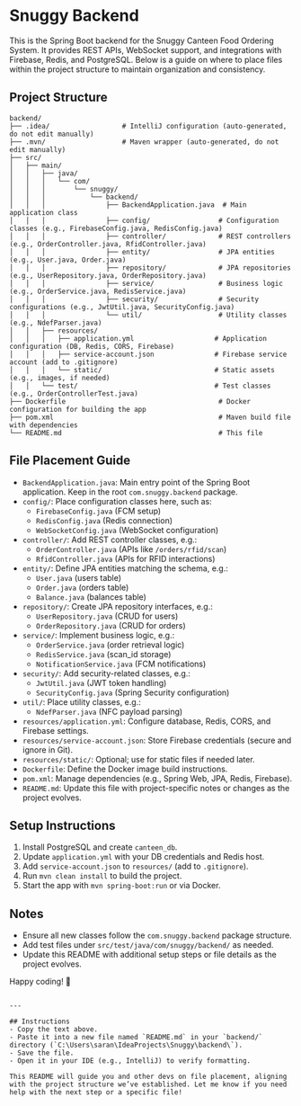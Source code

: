 # Snuggy Backend

This is the Spring Boot backend for the Snuggy Canteen Food Ordering System. It provides REST APIs, WebSocket support, and integrations with Firebase, Redis, and PostgreSQL. Below is a guide on where to place files within the project structure to maintain organization and consistency.

## Project Structure

```
backend/
├── .idea/                  # IntelliJ configuration (auto-generated, do not edit manually)
├── .mvn/                   # Maven wrapper (auto-generated, do not edit manually)
├── src/
│   ├── main/
│   │   ├── java/
│   │   │   └── com/
│   │   │       └── snuggy/
│   │   │           └── backend/
│   │   │               ├── BackendApplication.java  # Main application class
│   │   │               ├── config/                 # Configuration classes (e.g., FirebaseConfig.java, RedisConfig.java)
│   │   │               ├── controller/             # REST controllers (e.g., OrderController.java, RfidController.java)
│   │   │               ├── entity/                 # JPA entities (e.g., User.java, Order.java)
│   │   │               ├── repository/             # JPA repositories (e.g., UserRepository.java, OrderRepository.java)
│   │   │               ├── service/                # Business logic (e.g., OrderService.java, RedisService.java)
│   │   │               ├── security/               # Security configurations (e.g., JwtUtil.java, SecurityConfig.java)
│   │   │               └── util/                   # Utility classes (e.g., NdefParser.java)
│   │   ├── resources/
│   │   │   ├── application.yml                    # Application configuration (DB, Redis, CORS, Firebase)
│   │   │   ├── service-account.json               # Firebase service account (add to .gitignore)
│   │   │   └── static/                            # Static assets (e.g., images, if needed)
│   │   └── test/                                  # Test classes (e.g., OrderControllerTest.java)
├── Dockerfile                                      # Docker configuration for building the app
├── pom.xml                                         # Maven build file with dependencies
└── README.md                                       # This file
```

## File Placement Guide

- `BackendApplication.java`: Main entry point of the Spring Boot application. Keep in the root `com.snuggy.backend` package.
- `config/`: Place configuration classes here, such as:
  - `FirebaseConfig.java` (FCM setup)
  - `RedisConfig.java` (Redis connection)
  - `WebSocketConfig.java` (WebSocket configuration)
- `controller/`: Add REST controller classes, e.g.:
  - `OrderController.java` (APIs like `/orders/rfid/scan`)
  - `RfidController.java` (APIs for RFID interactions)
- `entity/`: Define JPA entities matching the schema, e.g.:
  - `User.java` (users table)
  - `Order.java` (orders table)
  - `Balance.java` (balances table)
- `repository/`: Create JPA repository interfaces, e.g.:
  - `UserRepository.java` (CRUD for users)
  - `OrderRepository.java` (CRUD for orders)
- `service/`: Implement business logic, e.g.:
  - `OrderService.java` (order retrieval logic)
  - `RedisService.java` (scan_id storage)
  - `NotificationService.java` (FCM notifications)
- `security/`: Add security-related classes, e.g.:
  - `JwtUtil.java` (JWT token handling)
  - `SecurityConfig.java` (Spring Security configuration)
- `util/`: Place utility classes, e.g.:
  - `NdefParser.java` (NFC payload parsing)
- `resources/application.yml`: Configure database, Redis, CORS, and Firebase settings.
- `resources/service-account.json`: Store Firebase credentials (secure and ignore in Git).
- `resources/static/`: Optional; use for static files if needed later.
- `Dockerfile`: Define the Docker image build instructions.
- `pom.xml`: Manage dependencies (e.g., Spring Web, JPA, Redis, Firebase).
- `README.md`: Update this file with project-specific notes or changes as the project evolves.

## Setup Instructions

1. Install PostgreSQL and create `canteen_db`.
2. Update `application.yml` with your DB credentials and Redis host.
3. Add `service-account.json` to `resources/` (add to `.gitignore`).
4. Run `mvn clean install` to build the project.
5. Start the app with `mvn spring-boot:run` or via Docker.

## Notes

- Ensure all new classes follow the `com.snuggy.backend` package structure.
- Add test files under `src/test/java/com/snuggy/backend/` as needed.
- Update this README with additional setup steps or file details as the project evolves.

Happy coding! 🚀
```

---

## Instructions
- Copy the text above.
- Paste it into a new file named `README.md` in your `backend/` directory (`C:\Users\saran\IdeaProjects\Snuggy\backend\`).
- Save the file.
- Open it in your IDE (e.g., IntelliJ) to verify formatting.

This README will guide you and other devs on file placement, aligning with the project structure we’ve established. Let me know if you need help with the next step or a specific file!